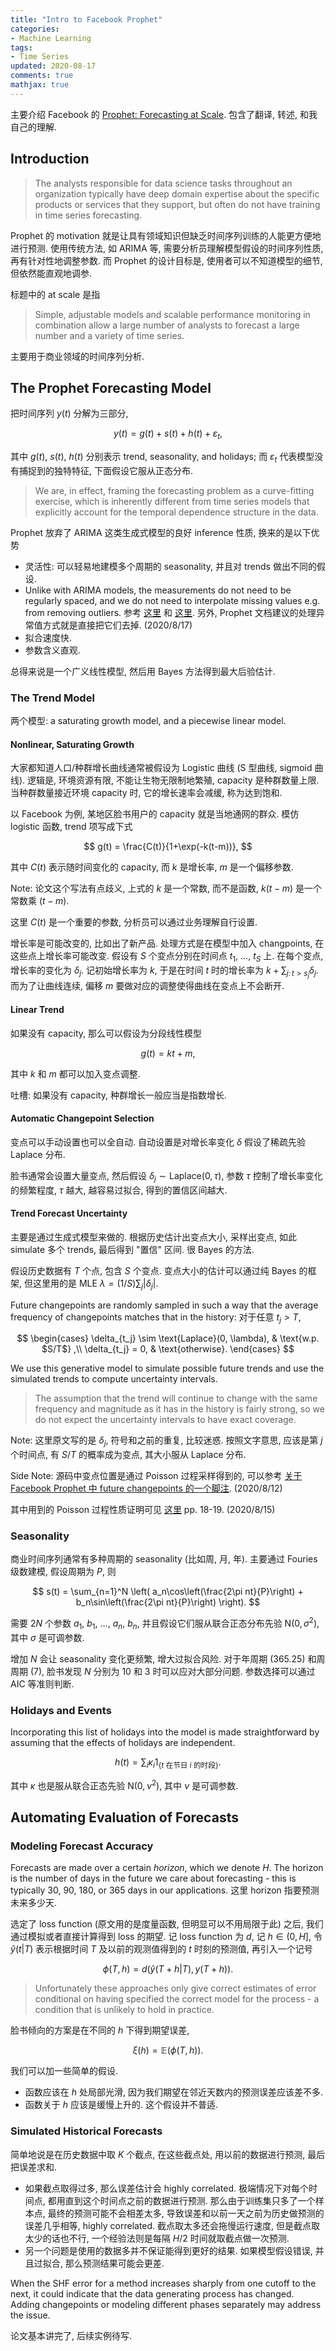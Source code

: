 ```yaml
---
title: "Intro to Facebook Prophet"
categories: 
- Machine Learning
tags:
- Time Series
updated: 2020-08-17
comments: true
mathjax: true
---
```


主要介绍 Facebook 的 [Prophet: Forecasting at Scale](https://facebook.github.io/prophet/). 包含了翻译, 转述, 和我自己的理解. 

<!-- more -->

## Introduction

> The analysts responsible for data science tasks throughout an organization typically have deep domain expertise about the specific products or services that they support, but often do not have training in time series forecasting.

Prophet 的 motivation 就是让具有领域知识但缺乏时间序列训练的人能更方便地进行预测. 使用传统方法, 如 ARIMA 等, 需要分析员理解模型假设的时间序列性质, 再有针对性地调整参数. 而 Prophet 的设计目标是, 使用者可以不知道模型的细节, 但依然能直观地调参.

标题中的 at scale 是指

> Simple, adjustable models and scalable performance monitoring in combination allow a large number of analysts to forecast a large number and a variety of time series.

主要用于商业领域的时间序列分析.

## The Prophet Forecasting Model

把时间序列 $y(t)$ 分解为三部分,

$$
y(t) = g(t) + s(t) + h(t) + \varepsilon_t,
$$

其中 $g(t)$, $s(t)$, $h(t)$ 分别表示 trend, seasonality, and holidays; 而 $\varepsilon_t$ 代表模型没有捕捉到的独特特征, 下面假设它服从正态分布.

> We are, in effect, framing the forecasting problem as a curve-fitting exercise, which is inherently different from time series models that explicitly account for the temporal dependence structure in the data. 

Prophet 放弃了 ARIMA 这类生成式模型的良好 inference 性质, 换来的是以下优势

- 灵活性: 可以轻易地建模多个周期的 seasonality, 并且对 trends 做出不同的假设.
- Unlike with ARIMA models, the measurements do not need to be regularly spaced, and we do not need to interpolate missing values e.g. from removing outliers. 参考 [这里](https://stats.stackexchange.com/questions/393402/how-does-facebook-prophet-handle-missing-data) 和 [这里](https://github.com/facebook/prophet/issues/854). 另外, Prophet 文档建议的处理异常值方式就是直接把它们去掉. (2020/8/17)
- 拟合速度快.
- 参数含义直观.

总得来说是一个广义线性模型, 然后用 Bayes 方法得到最大后验估计.

### The Trend Model

两个模型: a saturating growth model, and a piecewise linear model.

#### Nonlinear, Saturating Growth

大家都知道人口/种群增长曲线通常被假设为 Logistic 曲线 (S 型曲线, sigmoid 曲线). 逻辑是, 环境资源有限, 不能让生物无限制地繁殖, capacity 是种群数量上限. 当种群数量接近环境 capacity 时, 它的增长速率会减缓, 称为达到饱和.

以 Facebook 为例, 某地区脸书用户的 capacity 就是当地通网的群众. 模仿 logistic 函数, trend 项写成下式

$$
g(t) = \frac{C(t)}{1+\exp(-k(t-m))},
$$

其中 $C(t)$ 表示随时间变化的 capacity, 而 $k$ 是增长率, $m$ 是一个偏移参数. 

Note: 论文这个写法有点歧义, 上式的 $k$ 是一个常数, 而不是函数, $k(t-m)$ 是一个常数乘 $(t-m)$.

这里 $C(t)$ 是一个重要的参数, 分析员可以通过业务理解自行设置.

增长率是可能改变的, 比如出了新产品. 处理方式是在模型中加入 changpoints, 在这些点上增长率可能改变. 假设有 $S$ 个变点分别在时间点 $t_1$, $\dots$, $t_S$ 上. 在每个变点, 增长率的变化为 $\delta_j$. 记初始增长率为 $k$, 于是在时间 $t$ 时的增长率为 $k+\sum_{j\colon t>s_j} \delta_j$. 而为了让曲线连续, 偏移 $m$ 要做对应的调整使得曲线在变点上不会断开.

#### Linear Trend

如果没有 capacity, 那么可以假设为分段线性模型

$$
g(t) = kt + m,
$$

其中 $k$ 和 $m$ 都可以加入变点调整.

吐槽: 如果没有 capacity, 种群增长一般应当是指数增长. 

#### Automatic Changepoint Selection

变点可以手动设置也可以全自动. 自动设置是对增长率变化 $\delta$ 假设了稀疏先验 Laplace 分布.

脸书通常会设置大量变点, 然后假设 $\delta_j \sim \text{Laplace}(0, \tau)$, 参数 $\tau$ 控制了增长率变化的频繁程度, $\tau$ 越大, 越容易过拟合, 得到的置信区间越大.

#### Trend Forecast Uncertainty

主要是通过生成式模型来做的. 根据历史估计出变点大小, 采样出变点, 如此 simulate 多个 trends, 最后得到 "置信" 区间. 很 Bayes 的方法.

假设历史数据有 $T$ 个点, 包含 $S$ 个变点. 变点大小的估计可以通过纯 Bayes 的框架, 但这里用的是 MLE $\lambda = (1/S) \sum_j \vert\delta_j \vert$.

Future changepoints are randomly sampled in such a way that the average frequency of changepoints matches that in the history: 对于任意 $t_j > T$,

$$
\begin{cases}
\delta_{t_j} \sim \text{Laplace}(0, \lambda), & \text{w.p. $S/T$} ,\\
\delta_{t_j} = 0, & \text{otherwise}.
\end{cases}
$$

We use this generative model to simulate possible future trends and use the simulated trends to compute uncertainty intervals.

> The assumption that the trend will continue to change with the same frequency and magnitude as it has in the history is fairly strong, so we do not expect the uncertainty intervals to have exact coverage.

Note: 这里原文写的是 $\delta_j$, 符号和之前的重复, 比较迷惑. 按照文字意思, 应该是第 $j$ 个时间点, 有 $S/T$ 的概率成为变点, 其大小服从 Laplace 分布.

Side Note: 源码中变点位置是通过 Poisson 过程采样得到的, 可以参考 [关于 Facebook Prophet 中 future changepoints 的一个脚注](https://zhuanlan.zhihu.com/p/181708348). (2020/8/12)

其中用到的 Poisson 过程性质证明可见 [这里](http://www.columbia.edu/~ks20/stochastic-I/stochastic-I-PP.pdf) pp. 18-19. (2020/8/15)

### Seasonality

商业时间序列通常有多种周期的 seasonality (比如周, 月, 年). 主要通过 Fouries 级数建模, 假设周期为 $P$, 则

$$
s(t) = \sum_{n=1}^N \left( a_n\cos\left(\frac{2\pi nt}{P}\right) + b_n\sin\left(\frac{2\pi nt}{P}\right) \right).
$$

需要 $2N$ 个参数 $a_1$, $b_1$, $\dots$, $a_n$, $b_n$, 并且假设它们服从联合正态分布先验 $\text{N}(0, \sigma^2)$, 其中 $\sigma$ 是可调参数.

增加 $N$ 会让 seasonality 变化更频繁, 增大过拟合风险. 对于年周期 (365.25) 和周周期 (7), 脸书发现 $N$ 分别为 10 和 3 时可以应对大部分问题. 参数选择可以通过 AIC 等准则判断.

### Holidays and Events

Incorporating this list of holidays into the model is made straightforward by assuming that the effects of holidays are independent.

$$
h(t) = \sum_i\kappa_i 1_{\{\text{$t$ 在节日 $i$ 的时段}\}}.
$$

其中 $\kappa$ 也是服从联合正态先验 $\text{N}(0, \nu^2)$, 其中 $\nu$ 是可调参数.

## Automating Evaluation of Forecasts

### Modeling Forecast Accuracy

Forecasts are made over a certain *horizon*, which we denote $H$. The horizon is the number of days in the future we care about forecasting - this is typically 30, 90, 180, or 365 days in our applications. 这里 horizon 指要预测未来多少天.

选定了 loss function (原文用的是度量函数, 但明显可以不用局限于此) 之后, 我们通过模拟或者直接计算得到 loss 的期望. 记 loss function 为 $d$, 记 $h\in (0, H]$, 令 $\hat y(t \vert T)$ 表示根据时间 $T$ 及以前的观测值得到的 $t$ 时刻的预测值, 再引入一个记号

$$
\phi(T, h) = d(\hat y(T+h \vert T), y(T+h)).
$$

> Unfortunately these approaches only give correct estimates of error conditional on having specified the correct model for the process - a condition that is unlikely to hold in practice.

脸书倾向的方案是在不同的 $h$ 下得到期望误差,

$$
\xi(h) = \mathbb E(\phi(T,h)).
$$

我们可以加一些简单的假设.

- 函数应该在 $h$ 处局部光滑, 因为我们期望在邻近天数内的预测误差应该差不多.
- 函数关于 $h$ 应该是缓慢上升的. 这个假设并不普适.

### Simulated Historical Forecasts

简单地说是在历史数据中取 $K$ 个截点, 在这些截点处, 用以前的数据进行预测, 最后把误差求和.

- 如果截点取得过多, 那么误差估计会 highly correlated. 极端情况下对每个时间点, 都用直到这个时间点之前的数据进行预测. 那么由于训练集只多了一个样本点, 最终的预测可能不会相差太多, 导致误差和以前一天之前为历史做预测的误差几乎相等, highly correlated. 截点取太多还会拖慢运行速度, 但是截点取太少的话也不行, 一个经验法则是每隔 $H/2$ 时间就取截点做一次预测.
- 另一个问题是使用的数据多并不保证能得到更好的结果. 如果模型假设错误, 并且过拟合, 那么预测结果可能会更差.

When the SHF error for a method increases sharply from one cutoff to the next, it could indicate that the data generating process has changed. Adding changepoints or modeling different phases separately may address the issue.

论文基本讲完了, 后续实例待写.